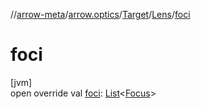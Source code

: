 //[arrow-meta](../../../../index.md)/[arrow.optics](../../index.md)/[Target](../index.md)/[Lens](index.md)/[foci](foci.md)

# foci

[jvm]\
open override val [foci](foci.md): [List](https://kotlinlang.org/api/latest/jvm/stdlib/kotlin.collections/-list/index.html)&lt;[Focus](../../-focus/index.md)&gt;
